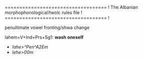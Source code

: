 =================================== !
The Albanian morphophonological/twolc rules file !
=================================== !



penultimate vowel
fronting/shwa change







lahem+V+Ind+Prs+Sg1: **wash oneself**

* *lahe>^Pen^A2Em*
* *lehe>00m*

